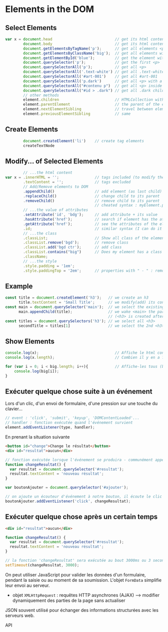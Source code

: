 # Elements in the DOM
## Select Elements
```js
var x = document.head                            // get its html content
        document.body                            // get its html content
        document.getElementsByTagName('p');      // get all elements <p>
        document.getElementsByClassName('big');  // get all elements with .big
        document.getElementById('blue');         // get the element with #blue
        document.querySelector('p');             // get the first <p>
        document.querySelectorAll('p');          // get all <p>
        document.querySelectorAll('.text-white') // get all .text-white
        document.querySelectorAll('#art-001')    // get all #art-001
        document.querySelectorAll('p.dark')      // get all <p> with a .dark
        document.querySelectorAll("#contenu p")  // get all <p> inside a #contenu
        document.querySelectorAll("#id > .dark") // get all .dark child of #id parent
        // other methods
        element.children                         // HTMLCollection with all childs of element
        element.parentElement                    // the parent of the element
        element.nextElementSibling               // travel between elements in a given level (ex : list items)
        element.previousElementSibling           // same
```
## Create Elements
```js
        document.createElement('li')    // create tag elements
        createTextNode
```
## Modify... of Selected Elements
```js
        // ...the html content
var x = .innerHTML = '';                // tags included (to modify the tags, select the parent element)
        .textContent = '';              // tags excluded
        // Add/Remove elements to DOM
        .appendChild()                  // add element (as last child) to its parent
        .replaceChild()                 // change child to its parent
        .removeChild()                  // remove child to its parent
                                        // cheated syntax : myElement.parentElement.removeChild(myElement) 
        // ...the value of attributes
        .setAttribute('id', 'bdg');     // add attribute + its value
        .hasAttribute('href');          // search if element has the attribute selected
        .getAttribute('href');          // see the attributes of the element
        .id;                            // similar syntax (I can do it with a value as well)
        // ...the class
        .classList;                     // Show all class of the element selected
        .classList.remove('bgd');       // remove class
        .classList.add('bgd ctr');      // add class
        .classList.contains("big")      // Does my element has a class called "big" ?
        .className;
        // ...the style
        .style.padding = '1em';
        .style.paddingTop = '2em';      // properties with " - " : remove symbol, use camelCase
```
        
## Example
```js
const title = document.createElement('h3');   // we create an h3
      title.textContent = 'Small Title';      // we modify(add) its content
const main = document.querySelector('main');  // we select the existing <main>
      main.appendChild(title);                // we wake <main> the parent of <h3>
                                              // (<h3> is created after all existing <h3>)
const titles = document.querySelectors('h3'); // we select all <h3>
      secondTitle = titles[1]                 // we select the 2nd <h3> (array starts from 0)
```

## Show Elements
```js
console.log(x);                                  // Affiche le html content
console.log(x.length);                           // Combien il y en a ?

for (var i = 0; i < big.length; i++){            // Affiche-les tous (big = class)
    console.log(big[i]);
}
```

## Exécuter quelque chose suite à un événement

Lors d'un clic, d'un envoi de formulaire, d'une pression sur une touche du clavier...

```js
// event : 'click', 'submit', 'keyup', 'DOMContentLoaded'...
// handler : fonction exécutée quand l'événement survient
element.addEventListener(type, handler);
```

En prenant la situation suivante

```html
<button id="change">Change le résultat</button>
<div id="resultat">aucun</div>
```

```js
// fonction exécutée lorsque l'événement se produira - communément appelée 'handler'
function changeResultat() {
  var resultat = document.querySelector('#resultat');
  resultat.textContent = 'nouveau résultat';
}

var boutonAjouter = document.querySelector('#ajouter');

// on ajoute un écouteur d'événement à notre bouton, il écoute le clic
boutonAjouter.addEventListener('click', changeResultat);
```

## Exécuter quelque chose après un certain temps

```html
<div id="resultat">aucun</div>
```

```js
function changeResultat() {
  var resultat = document.querySelector('#resultat');
  resultat.textContent = 'nouveau résultat';
}

// la fonction 'changeResultat' sera exécutée au bout 3000ms ou 3 secondes
setTimeout(changeResultat, 3000);
```


On peut utiliser JavaScript pour valider les données d'un formulaire, pendant la saisie ou au moment de sa soumission. L'objet ```FormData``` simplifie leur envoi au serveur.

- objet ```XMLHttpRequest``` : requêtes HTTP asynchrones (AJAX) --> modifier dynamiquement des parties de la page sans actualiser

JSON souvent utilisé pour échanger des informations structurées avec les serveurs web.

API
